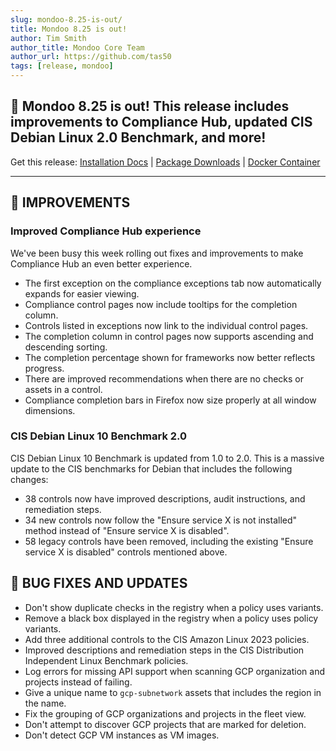 ```yaml
---
slug: mondoo-8.25-is-out/
title: Mondoo 8.25 is out!
author: Tim Smith
author_title: Mondoo Core Team
author_url: https://github.com/tas50
tags: [release, mondoo]
---
```


## 🥳 Mondoo 8.25 is out! This release includes improvements to Compliance Hub, updated CIS Debian Linux 2.0 Benchmark, and more!

Get this release: [Installation Docs](/cnspec/) | [Package Downloads](https://releases.mondoo.com/cnspec/) | [Docker Container](https://hub.docker.com/r/mondoo/cnspec)

---

## 🧹 IMPROVEMENTS

### Improved Compliance Hub experience

We've been busy this week rolling out fixes and improvements to make Compliance Hub an even better experience.

- The first exception on the compliance exceptions tab now automatically expands for easier viewing.
- Compliance control pages now include tooltips for the completion column.
- Controls listed in exceptions now link to the individual control pages.
- The completion column in control pages now supports ascending and descending sorting.
- The completion percentage shown for frameworks now better reflects progress.
- There are improved recommendations when there are no checks or assets in a control.
- Compliance completion bars in Firefox now size properly at all window dimensions.

### CIS Debian Linux 10 Benchmark 2.0

CIS Debian Linux 10 Benchmark is updated from 1.0 to 2.0. This is a massive update to the CIS benchmarks for Debian that includes the following changes:

- 38 controls now have improved descriptions, audit instructions, and remediation steps.
- 34 new controls now follow the "Ensure service X is not installed" method instead of "Ensure service X is disabled".
- 58 legacy controls have been removed, including the existing "Ensure service X is disabled" controls mentioned above.

## 🐛 BUG FIXES AND UPDATES

- Don't show duplicate checks in the registry when a policy uses variants.
- Remove a black box displayed in the registry when a policy uses policy variants.
- Add three additional controls to the CIS Amazon Linux 2023 policies.
- Improved descriptions and remediation steps in the CIS Distribution Independent Linux Benchmark policies.
- Log errors for missing API support when scanning GCP organization and projects instead of failing.
- Give a unique name to `gcp-subnetwork` assets that includes the region in the name.
- Fix the grouping of GCP organizations and projects in the fleet view.
- Don't attempt to discover GCP projects that are marked for deletion.
- Don't detect GCP VM instances as VM images.
